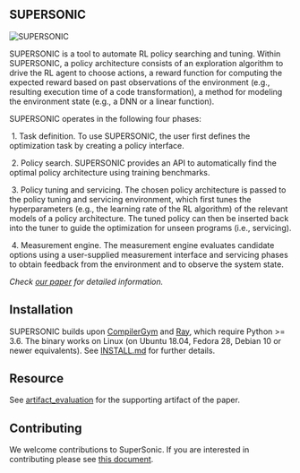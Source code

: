 ## SUPERSONIC

![SUPERSONIC](https://github.com/NWU-NISL-Optimization/SuperSonic/blob/AE/img/overview_00.jpg)

SUPERSONIC is a tool to automate RL policy searching and tuning. Within SUPERSONIC, a policy architecture consists of an exploration algorithm to drive the RL agent to choose actions, a reward function for computing the expected reward based on past observations of the environment (e.g., resulting execution time of a code transformation), a method for modeling the environment state (e.g., a DNN or a linear function).

SUPERSONIC operates in the following four phases:

​	1. Task definition. To use SUPERSONIC, the user first defines the optimization task by creating a policy interface. 

​	2. Policy search. SUPERSONIC provides an API to automatically find the optimal policy architecture using training benchmarks. 

​	3. Policy tuning and servicing. The chosen policy architecture is passed to the policy tuning and servicing environment, which first tunes the hyperparameters (e.g., the learning rate of the RL algorithm) of the relevant models of a policy architecture. The tuned policy can then be inserted back into the tuner to guide the optimization for unseen programs (i.e., servicing).

​	4. Measurement engine. The measurement engine evaluates candidate options using a user-supplied measurement interface and servicing phases to obtain feedback from the environment and to observe the system state. 

*Check [our paper]() for detailed information.*

## Installation

SUPERSONIC builds upon [CompilerGym](https://github.com/facebookresearch/CompilerGym) and [Ray](https://docs.ray.io/en/latest/rllib.html), which require Python >= 3.6. The binary works on Linux (on Ubuntu 18.04, Fedora 28, Debian 10 or newer equivalents).
See [INSTALL.md](INSTALL.md) for further details.

## Resource

See [artifact_evaluation](https://github.com/NWU-NISL-Optimization/SuperSonic/tree/AE/artifact_evaluation) for the supporting artifact of the paper.


## Contributing

We welcome contributions to SuperSonic. If you are interested in contributing please see
[this document](https://github.com/HuantWang/SUPERSONIC/blob/master/CONTRIBUTING.md).

